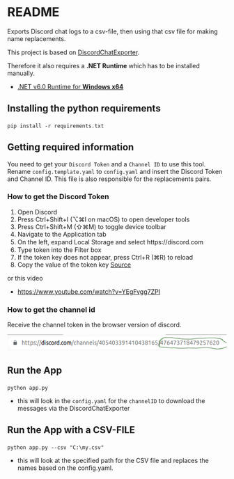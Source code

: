 # README
Exports Discord chat logs to a csv-file, then using that csv file for making name replacements.

This project is based on [DiscordChatExporter](https://github.com/Tyrrrz/DiscordChatExporter).

Therefore it also requires a **.NET Runtime** which has to be installed manually. 
  - [.NET v6.0 Runtime for **Windows x64**](https://dotnet.microsoft.com/download/dotnet-core/thank-you/runtime-desktop-6.0.0-windows-x64-installer)

## Installing the python requirements
`pip install -r requirements.txt`

## Getting required information
You need to get your `Discord Token` and a `Channel ID` to use this tool.
Rename `config.template.yaml` to `config.yaml` and insert the Discord Token and Channel ID.
This file is also responsible for the replacements pairs. 

### How to get the Discord Token
1. Open Discord
2. Press Ctrl+Shift+I (⌥⌘I on macOS) to open developer tools
3. Press Ctrl+Shift+M (⇧⌘M) to toggle device toolbar
4. Navigate to the Application tab
5. On the left, expand Local Storage and select https꞉//discord.com
6. Type token into the Filter box
7. If the token key does not appear, press Ctrl+R (⌘R) to reload
8. Copy the value of the token key
[Source](https://github.com/Tyrrrz/DiscordChatExporter/wiki/Obtaining-Token-and-Channel-IDs#how-to-get-a-user-token)

or this video
- https://www.youtube.com/watch?v=YEgFvgg7ZPI


### How to get the channel id
Receive the channel token in the browser version of discord.

![Channel ID](./img/channel_id.png)

## Run the App
`python app.py`
- this will look in the `config.yaml` for the `channelID` to download the messages via the DiscordChatExporter
## Run the App with a CSV-FILE
`python app.py --csv "C:\my.csv"`
- this will look at the specified path for the CSV file and replaces the names based on the config.yaml.
